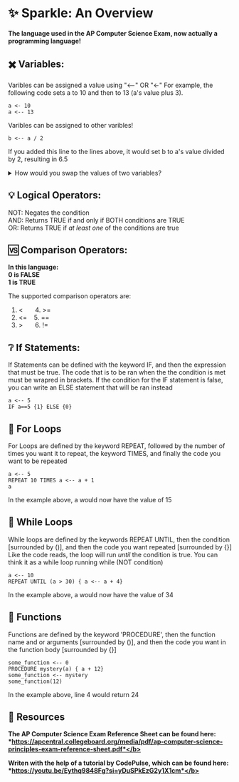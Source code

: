 # ✨ Sparkle: An Overview

**The language used in the AP Computer Science Exam, now actually a programming language!**

## ✖️ Variables:
Varibles can be assigned a value using "<--" OR "<-"
For example, the following code sets a to 10 and then to 13 (a's value plus 3). 
```
a <- 10
a <-- 13
```
 Varibles can be assigned to other varibles!
```
b <-- a / 2
```
If you added this line to the lines above, it would set b to a's value divided by 2, resulting in 6.5

<details>
  <summary>How would you swap the values of two variables? </summary>
  
  ```m
a <-- 10
b <-- 10
c <--  a
a <-- b
b <-- c
```
  
</details>

## 💡 Logical Operators:
NOT: Negates the condition <br> 
AND: Returns TRUE if and only if BOTH conditions are TRUE <br>
OR: Returns TRUE if <i> at least one </i> of the conditions are true <br>

## 🆚 Comparison Operators:
<b>In this language: <br />
  0 is FALSE <br />
  1 is TRUE </b>

  The supported comparison operators are: 
  1. < &nbsp;&nbsp;   &nbsp;&nbsp; 4. \>= 
  2. <= &nbsp;&nbsp;  5. ==
  3. \> &nbsp;&nbsp; &nbsp;&nbsp;  6. !=

## ❔ If Statements:
If Statements can be defined with the keyword IF, and then the expression that must be true. The code that is to be ran when the the condition is met must be wrapred in brackets. If the condition for the IF statement is false, you can write an ELSE statement that will be ran instead
```
a <-- 5
IF a==5 {1} ELSE {0}
```
## 🔄 For Loops
For Loops are defined by the keyword REPEAT, followed by the number of times you want it to repeat, the keyword TIMES, and finally the code you want to be repeated
```
a <-- 5
REPEAT 10 TIMES a <-- a + 1
a
```
In the example above, a would now have the value of 15
## 🔁 While Loops
While loops are defined by the keywords REPEAT UNTIL, then the condition [surrounded by ()], and then the code you want repeated [surrounded by {}]
Like the code reads, the loop will run <i> until </i> the condition is true. You can think it as a while loop running while (NOT condition)
```
a <-- 10
REPEAT UNTIL (a > 30) { a <-- a + 4}
```
In the example above, a would now have the value of 34

## 🔁 Functions
Functions are defined by the keyword 'PROCEDURE', then the function name and or arguments [surrounded by ()], and then the code you want in the function body [surrounded by {}]
```
some_function <-- 0
PROCEDURE mystery(a) { a + 12}
some_function <-- mystery
some_function(12)
```
In the example above, line 4 would return 24

## 📖 Resources

 <b>The AP Computer Science Exam Reference Sheet can be found here:  *https://apcentral.collegeboard.org/media/pdf/ap-computer-science-principles-exam-reference-sheet.pdf*</b>

<b> Writen with the help of a tutorial by CodePulse, which can be found here: *https://youtu.be/Eythq9848Fg?si=yDuSPkEzG2y1X1cm*</b>
